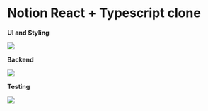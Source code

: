 # Notion React + Typescript clone

**UI and Styling**

![](https://skillicons.dev/icons?i=react,tailwind,typescript)

**Backend**

![](https://skillicons.dev/icons?i=supabase)

**Testing**

![](https://skillicons.dev/icons?i=vitest)